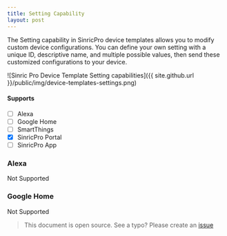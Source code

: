 ```yaml
---
title: Setting Capability
layout: post
---
```


The Setting capability in SinricPro device templates allows you to modify custom device configurations. You can define your own setting with a unique ID, descriptive name, and multiple possible values, then send these customized configurations to your device.

![Sinric Pro Device Template Setting capabilities]({{ site.github.url }}/public/img/device-templates-settings.png)

#### Supports

- [ ] Alexa
- [ ] Google Home
- [ ] SmartThings
- [x] SinricPro Portal
- [ ] SinricPro App

### Alexa

Not Supported
 
### Google Home

Not Supported

> This document is open source. See a typo? Please create an [issue](https://github.com/sinricpro/help-docs)